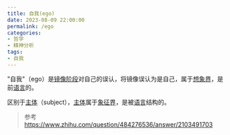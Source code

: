```yaml
---
title: 自我(ego)
date: 2023-08-09 22:00:00
permalink: /ego
categories:
- 哲学
- 精神分析
tags:
- 自我
---
```


"自我"（ego）是[镜像阶段](/mirror-stage)对自己的误认，将镜像误认为是自己，属于[想象界](/imaginary)，是前[语言](/language)的。

区别于[主体](/subject)（subject），[主体](/subject)属于[象征界](/symbolic)，是被[语言](/language)结构的。

> 参考 https://www.zhihu.com/question/484276536/answer/2103491703